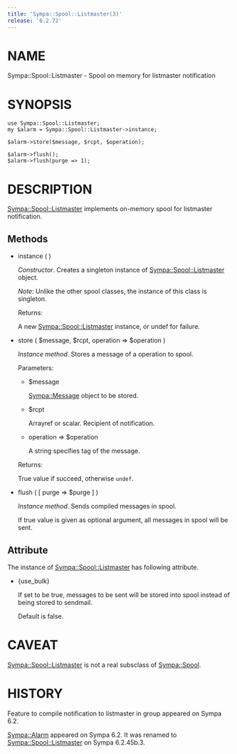 ```yaml
---
title: 'Sympa::Spool::Listmaster(3)'
release: '6.2.72'
---
```


# NAME

Sympa::Spool::Listmaster - Spool on memory for listmaster notification

# SYNOPSIS

    use Sympa::Spool::Listmaster;
    my $alarm = Sympa::Spool::Listmaster->instance;

    $alarm->store($message, $rcpt, $operation);

    $alarm->flush();
    $alarm->flush(purge => 1);

# DESCRIPTION

[Sympa::Spool::Listmaster](./Sympa-Spool-Listmaster.3.md) implements on-memory spool for
listmaster notification.

## Methods

- instance ( )

    _Constructor_.
    Creates a singleton instance of [Sympa::Spool::Listmaster](./Sympa-Spool-Listmaster.3.md) object.

    _Note_:
    Unlike the other spool classes, the instance of this class is singleton.

    Returns:

    A new [Sympa::Spool::Listmaster](./Sympa-Spool-Listmaster.3.md) instance, or undef for failure.

- store ( $message, $rcpt, operation => $operation )

    _Instance method_.
    Stores a message of a operation to spool.

    Parameters:

    - $message

        [Sympa::Message](./Sympa-Message.3.md) object to be stored.

    - $rcpt

        Arrayref or scalar.  Recipient of notification.

    - operation => $operation

        A string specifies tag of the message.

    Returns:

    True value if succeed, otherwise `undef`.

- flush ( \[ purge => $purge \] )

    _Instance method_.
    Sends compiled messages in spool.

    If true value is given as optional argument, all messages in spool will be
    sent.

## Attribute

The instance of [Sympa::Spool::Listmaster](./Sympa-Spool-Listmaster.3.md) has following attribute.

- {use\_bulk}

    If set to be true, messages to be sent will be stored into spool
    instead of being stored to sendmail.

    Default is false.

# CAVEAT

[Sympa::Spool::Listmaster](./Sympa-Spool-Listmaster.3.md) is not a real subsclass of [Sympa::Spool](./Sympa-Spool.3.md).

# HISTORY

Feature to compile notification to listmaster in group appeared on Sympa 6.2.

[Sympa::Alarm](./Sympa-Alarm.3.md) appeared on Sympa 6.2.
It was renamed to [Sympa::Spool::Listmaster](./Sympa-Spool-Listmaster.3.md) on Sympa 6.2.45b.3.
